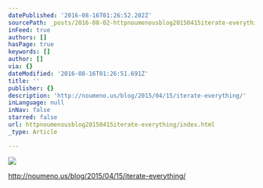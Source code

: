 ```yaml
---
datePublished: '2016-08-16T01:26:52.202Z'
sourcePath: _posts/2016-08-02-httpnoumenousblog20150415iterate-everything.md
inFeed: true
authors: []
hasPage: true
keywords: []
author: []
via: {}
dateModified: '2016-08-16T01:26:51.691Z'
title: ''
publisher: {}
description: 'http://noumeno.us/blog/2015/04/15/iterate-everything/'
inLanguage: null
inNav: false
starred: false
url: httpnoumenousblog20150415iterate-everything/index.html
_type: Article

---
```

![](https://the-grid-user-content.s3-us-west-2.amazonaws.com/90cb5593-8028-400c-95ad-5f5c29d85b31.png)

http://noumeno.us/blog/2015/04/15/iterate-everything/